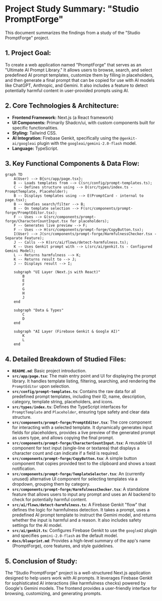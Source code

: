 # Project Study Summary: "Studio PromptForge"

This document summarizes the findings from a study of the "Studio PromptForge" project.

## 1. Project Goal:
To create a web application named "PromptForge" that serves as an "Ultimate AI Prompt Library." It allows users to browse, search, and select predefined AI prompt templates, customize them by filling in placeholders, and then generate a final prompt that can be copied for use with AI models like ChatGPT, Anthropic, and Gemini. It also includes a feature to detect potentially harmful content in user-provided prompts using AI.

## 2. Core Technologies & Architecture:
*   **Frontend Framework:** Next.js (a React framework)
*   **UI Components:** Primarily Shadcn/ui, with custom components built for specific functionalities.
*   **Styling:** Tailwind CSS.
*   **AI Integration:** Firebase Genkit, specifically using the `@genkit-ai/googleai` plugin with the `googleai/gemini-2.0-flash` model.
*   **Language:** TypeScript.

## 3. Key Functional Components & Data Flow:

```mermaid
graph TD
    A(User) --> B{src/app/page.tsx};
    B -- Loads templates from --> C(src/config/prompt-templates.ts);
    C -- Defines structure using --> D(src/types/index.ts - PromptTemplate, Placeholder);
    B -- Displays templates using --> E(PromptCard - internal to page.tsx);
    B -- Handles search/filter --> B;
    B -- On template selection --> F(src/components/prompt-forge/PromptEditor.tsx);
    F -- Uses --> G(src/components/prompt-forge/CharacterCountInput.tsx for placeholders);
    F -- Generates live preview --> F;
    F -- Uses --> H(src/components/prompt-forge/CopyButton.tsx);
    I(User) --> J(src/components/prompt-forge/HarmfulnessChecker.tsx - Separate Feature);
    J -- Calls --> K(src/ai/flows/detect-harmfulness.ts);
    K -- Uses Genkit prompt with --> L(src/ai/genkit.ts - Configured Gemini Model);
    L -- Returns harmfulness --> K;
    K -- Returns result to --> J;
    J -- Displays result --> I;

    subgraph "UI Layer (Next.js with React)"
        B
        E
        F
        G
        H
        J
    end

    subgraph "Data & Types"
        C
        D
    end

    subgraph "AI Layer (Firebase Genkit & Google AI)"
        K
        L
    end
```

## 4. Detailed Breakdown of Studied Files:
*   **`README.md`**: Basic project introduction.
*   **`src/app/page.tsx`**: The main entry point and UI for displaying the prompt library. It handles template listing, filtering, searching, and rendering the `PromptEditor` upon selection.
*   **`src/config/prompt-templates.ts`**: Contains the raw data for all predefined prompt templates, including their ID, name, description, category, template string, placeholders, and icons.
*   **`src/types/index.ts`**: Defines the TypeScript interfaces for `PromptTemplate` and `Placeholder`, ensuring type safety and clear data structure.
*   **`src/components/prompt-forge/PromptEditor.tsx`**: The core component for interacting with a selected template. It dynamically generates input fields for placeholders, provides a live preview of the generated prompt as users type, and allows copying the final prompt.
*   **`src/components/prompt-forge/CharacterCountInput.tsx`**: A reusable UI component for text input (single-line or textarea) that displays a character count and can indicate if a field is required.
*   **`src/components/prompt-forge/CopyButton.tsx`**: A simple button component that copies provided text to the clipboard and shows a toast notification.
*   **`src/components/prompt-forge/TemplateSelector.tsx`**: An (currently unused) alternative UI component for selecting templates via a dropdown, grouping them by category.
*   **`src/components/prompt-forge/HarmfulnessChecker.tsx`**: A standalone feature that allows users to input any prompt and uses an AI backend to check for potentially harmful content.
*   **`src/ai/flows/detect-harmfulness.ts`**: A Firebase Genkit "flow" that defines the logic for harmfulness detection. It takes a prompt, uses a predefined AI prompt template to instruct the Gemini model, and returns whether the input is harmful and a reason. It also includes safety settings for the AI model.
*   **`src/ai/genkit.ts`**: Configures Firebase Genkit to use the `googleAI` plugin and specifies `gemini-2.0-flash` as the default model.
*   **`docs/blueprint.md`**: Provides a high-level summary of the app's name (PromptForge), core features, and style guidelines.

## 5. Conclusion of Study:
The "Studio PromptForge" project is a well-structured Next.js application designed to help users work with AI prompts. It leverages Firebase Genkit for sophisticated AI interactions (like harmfulness checks) powered by Google's Gemini models. The frontend provides a user-friendly interface for browsing, customizing, and generating prompts.